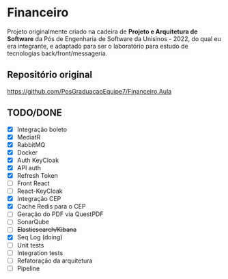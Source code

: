 # Financeiro

Projeto originalmente criado na cadeira de **Projeto e Arquitetura de Software** da Pós de Engenharia de Software da Unisinos - 2022, do qual eu era integrante, e adaptado para ser o laboratório para estudo de tecnologias back/front/messageria.

## Repositório original

https://github.com/PosGraduacaoEquipe7/Financeiro.Aula

## TODO/DONE

- [x] Integração boleto
- [x] MediatR
- [x] RabbitMQ
- [x] Docker
- [x] Auth KeyCloak
- [x] API auth
- [x] Refresh Token
- [ ] Front React
- [ ] React-KeyCloak
- [x] Integração CEP
- [x] Cache Redis para o CEP
- [ ] Geração do PDF via QuestPDF
- [ ] SonarQube
- [ ] ~~Elasticsearch/Kibana~~
- [x] Seq Log (doing)
- [ ] Unit tests
- [ ] Integration tests
- [ ] Refatoração da arquitetura
- [ ] Pipeline

